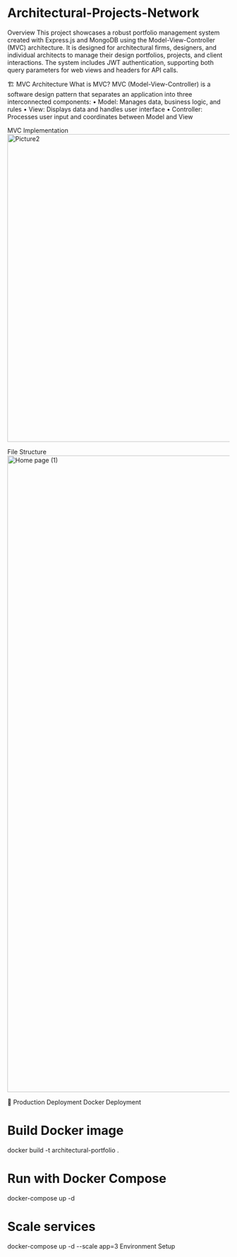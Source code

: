 # Architectural-Projects-Network

Overview
This project showcases a robust portfolio management system created with Express.js and MongoDB using the Model-View-Controller (MVC) architecture. It is designed for architectural firms, designers, and individual architects to manage their design portfolios, projects, and client interactions. The system includes JWT authentication, supporting both query parameters for web views and headers for API calls.

🏗️ MVC Architecture
What is MVC?
MVC (Model-View-Controller) is a software design pattern that separates an application into three interconnected components:
•	Model: Manages data, business logic, and rules
•	View: Displays data and handles user interface
•	Controller: Processes user input and coordinates between Model and View

MVC Implementation
<img width="900" height="698" alt="Picture2" src="https://github.com/user-attachments/assets/6e4360b5-82dc-4e64-964d-0708b642fde5" />

File Structure
<img width="2229" height="1444" alt="Home page (1)" src="https://github.com/user-attachments/assets/3263c218-bac1-42e8-8c86-df752e17379d" />

🚀 Production Deployment
Docker Deployment
# Build Docker image
docker build -t architectural-portfolio .

# Run with Docker Compose
docker-compose up -d

# Scale services
docker-compose up -d --scale app=3
Environment Setup













